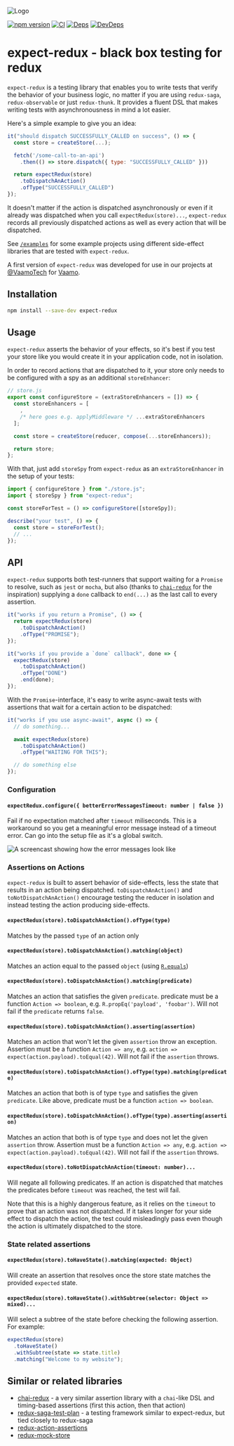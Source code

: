![Logo](docs/logo.svg)

[![npm version](https://badge.fury.io/js/expect-redux.svg)](https://badge.fury.io/js/expect-redux)
[![CI](https://travis-ci.org/rradczewski/expect-redux.svg)](https://travis-ci.org/rradczewski/expect-redux)
[![Deps](https://david-dm.org/rradczewski/expect-redux.svg)](https://david-dm.org/rradczewski/expect-redux) [![DevDeps](https://david-dm.org/rradczewski/expect-redux/dev-status.svg)](https://david-dm.org/rradczewski/expect-redux)

# expect-redux - black box testing for redux

`expect-redux` is a testing library that enables you to write tests that verify the behavior of your business logic, no matter if you are using `redux-saga`, `redux-observable` or just `redux-thunk`. It provides a fluent DSL that makes writing tests with asynchronousness in mind a lot easier.

Here's a simple example to give you an idea:

```js
it("should dispatch SUCCESSFULLY_CALLED on success", () => {
  const store = createStore(...);

  fetch('/some-call-to-an-api')
    .then(() => store.dispatch({ type: "SUCCESSFULLY_CALLED" }))

  return expectRedux(store)
    .toDispatchAnAction()
    .ofType("SUCCESSFULLY_CALLED")
});
```

It doesn't matter if the action is dispatched asynchronously or even if it already was dispatched when you call `expectRedux(store)...`, `expect-redux` records all previously dispatched actions as well as every action that will be dispatched.

See [`/examples`](examples/) for some example projects using different side-effect libraries that are tested with `expect-redux`.

A first version of `expect-redux` was developed for use in our projects at [@VaamoTech](https://twitter.com/VaamoTech) for [Vaamo](https://vaamo.de).

## Installation

```sh
npm install --save-dev expect-redux
```

## Usage

`expect-redux` asserts the behavior of your effects, so it's best if you test your store like you would create it in your application code, not in isolation.

In order to record actions that are dispatched to it, your store only needs to be configured with a spy as an additional `storeEnhancer`:

```js
// store.js
export const configureStore = (extraStoreEnhancers = []) => {
  const storeEnhancers = [
    ,
    /* here goes e.g. applyMiddleware */ ...extraStoreEnhancers
  ];

  const store = createStore(reducer, compose(...storeEnhancers));

  return store;
};
```

With that, just add `storeSpy` from `expect-redux` as an `extraStoreEnhancer` in the setup of your tests:

```js
import { configureStore } from "./store.js";
import { storeSpy } from "expect-redux";

const storeForTest = () => configureStore([storeSpy]);

describe("your test", () => {
  const store = storeForTest();
  // ...
});
```

## API

`expect-redux` supports both test-runners that support waiting for a `Promise` to resolve, such as `jest` or `mocha`, but also (thanks to [`chai-redux`](https://github.com/ScaCap/chai-redux) for the inspiration) supplying a `done` callback to `end(...)` as the last call to every assertion.

```js
it("works if you return a Promise", () => {
  return expectRedux(store)
    .toDispatchAnAction()
    .ofType("PROMISE");
});
```

```js
it("works if you provide a `done` callback", done => {
  expectRedux(store)
    .toDispatchAnAction()
    .ofType("DONE")
    .end(done);
});
```

With the `Promise`-interface, it's easy to write async-await tests with assertions that wait for a certain action to be dispatched:

```js
it("works if you use async-await", async () => {
  // do something...

  await expectRedux(store)
    .toDispatchAnAction()
    .ofType("WAITING FOR THIS");

  // do something else
});
```

### Configuration

#### `expectRedux.configure({ betterErrorMessagesTimeout: number | false })`

Fail if no expectation matched after `timeout` miliseconds. This is a workaround so you get a meaningful error message instead of a timeout error. Can go into the setup file as it's a global switch.

![A screencast showing how the error messages look like](docs/example.gif)

### Assertions on Actions

`expect-redux` is built to assert behavior of side-effects, less the state that results in an action being dispatched. `toDispatchAnAction()` and `toNotDispatchAnAction()` encourage testing the reducer in isolation and instead testing the action producing side-effects.

#### `expectRedux(store).toDispatchAnAction().ofType(type)`

Matches by the passed `type` of an action only

#### `expectRedux(store).toDispatchAnAction().matching(object)`

Matches an action equal to the passed `object` (using [`R.equals`](http://ramdajs.com/docs/#equals))

#### `expectRedux(store).toDispatchAnAction().matching(predicate)`

Matches an action that satisfies the given `predicate`. predicate must be a function `Action => boolean`, e.g. `R.propEq('payload', 'foobar')`. Will not fail if the `predicate` returns `false`.

#### `expectRedux(store).toDispatchAnAction().asserting(assertion)`

Matches an action that won't let the given `assertion` throw an exception. Assertion must be a function `Action => any`, e.g. `action => expect(action.payload).toEqual(42)`. Will not fail if the `assertion` throws.

#### `expectRedux(store).toDispatchAnAction().ofType(type).matching(predicate)`

Matches an action that both is of type `type` and satisfies the given `predicate`. Like above, predicate must be a function `action => boolean`.

#### `expectRedux(store).toDispatchAnAction().ofType(type).asserting(assertion)`

Matches an action that both is of type `type` and does not let the given `assertion` throw. Assertion must be a function `Action => any`, e.g. `action => expect(action.payload).toEqual(42)`. Will not fail if the `assertion` throws.

#### `expectRedux(store).toNotDispatchAnAction(timeout: number)...`

Will negate all following predicates. If an action is dispatched that matches the predicates before `timeout` was reached, the test will fail.

Note that this is a highly dangerous feature, as it relies on the `timeout` to prove that an action was not dispatched. If it takes longer for your side effect to dispatch the action, the test could misleadingly pass even though the action is ultimately dispatched to the store.

### State related assertions

#### `expectRedux(store).toHaveState().matching(expected: Object)`

Will create an assertion that resolves once the store state matches the provided `expected` state.

#### `expectRedux(store).toHaveState().withSubtree(selector: Object => mixed)...`

Will select a subtree of the state before checking the following assertion. For example:

```js
expectRedux(store)
  .toHaveState()
  .withSubtree(state => state.title)
  .matching("Welcome to my website");
```

## Similar or related libraries

- [chai-redux](https://github.com/ScaCap/chai-redux) - a very similar assertion library with a `chai`-like DSL and timing-based assertions (first this action, then that action)
- [redux-saga-test-plan](https://github.com/jfairbank/redux-saga-test-plan) - a testing framework similar to expect-redux, but tied closely to redux-saga
- [redux-action-assertions](https://github.com/dmitry-zaets/redux-actions-assertions)
- [redux-mock-store](https://github.com/arnaudbenard/redux-mock-store)
